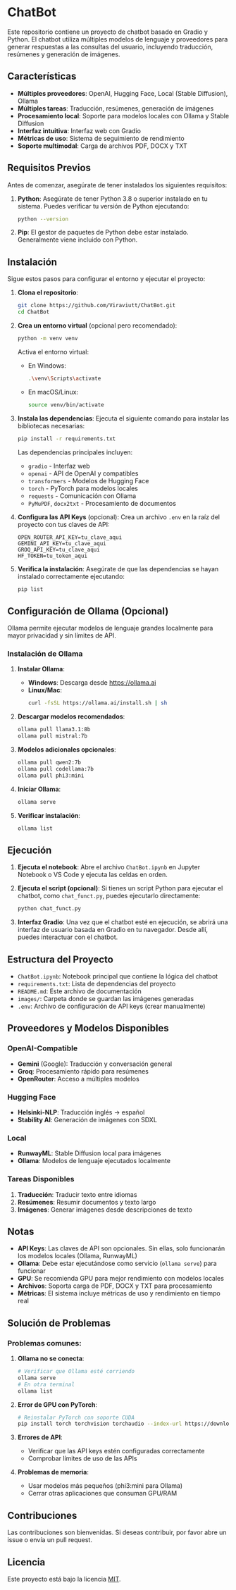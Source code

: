 # ChatBot

Este repositorio contiene un proyecto de chatbot basado en Gradio y Python. El chatbot utiliza múltiples modelos de lenguaje y proveedores para generar respuestas a las consultas del usuario, incluyendo traducción, resúmenes y generación de imágenes.

## Características

- **Múltiples proveedores**: OpenAI, Hugging Face, Local (Stable Diffusion), Ollama
- **Múltiples tareas**: Traducción, resúmenes, generación de imágenes
- **Procesamiento local**: Soporte para modelos locales con Ollama y Stable Diffusion
- **Interfaz intuitiva**: Interfaz web con Gradio
- **Métricas de uso**: Sistema de seguimiento de rendimiento
- **Soporte multimodal**: Carga de archivos PDF, DOCX y TXT

## Requisitos Previos

Antes de comenzar, asegúrate de tener instalados los siguientes requisitos:

1. **Python**: Asegúrate de tener Python 3.8 o superior instalado en tu sistema. Puedes verificar tu versión de Python ejecutando:
   ```bash
   python --version
   ```
2. **Pip**: El gestor de paquetes de Python debe estar instalado. Generalmente viene incluido con Python.

## Instalación

Sigue estos pasos para configurar el entorno y ejecutar el proyecto:

1. **Clona el repositorio**:
   ```bash
   git clone https://github.com/Viraviutt/ChatBot.git
   cd ChatBot
   ```

2. **Crea un entorno virtual** (opcional pero recomendado):
   ```bash
   python -m venv venv
   ```
   Activa el entorno virtual:
   - En Windows:
     ```bash
     .\venv\Scripts\activate
     ```
   - En macOS/Linux:
     ```bash
     source venv/bin/activate
     ```

3. **Instala las dependencias**:
   Ejecuta el siguiente comando para instalar las bibliotecas necesarias:
   ```bash
   pip install -r requirements.txt
   ```

   Las dependencias principales incluyen:
   - `gradio` - Interfaz web
   - `openai` - API de OpenAI y compatibles
   - `transformers` - Modelos de Hugging Face
   - `torch` - PyTorch para modelos locales
   - `requests` - Comunicación con Ollama
   - `PyMuPDF`, `docx2txt` - Procesamiento de documentos

4. **Configura las API Keys** (opcional):
   Crea un archivo `.env` en la raíz del proyecto con tus claves de API:
   ```
   OPEN_ROUTER_API_KEY=tu_clave_aqui
   GEMINI_API_KEY=tu_clave_aqui
   GROQ_API_KEY=tu_clave_aqui
   HF_TOKEN=tu_token_aqui
   ```

4. **Verifica la instalación**:
   Asegúrate de que las dependencias se hayan instalado correctamente ejecutando:
   ```bash
   pip list
   ```

## Configuración de Ollama (Opcional)

Ollama permite ejecutar modelos de lenguaje grandes localmente para mayor privacidad y sin límites de API.

### Instalación de Ollama

1. **Instalar Ollama**:
   - **Windows**: Descarga desde https://ollama.ai
   - **Linux/Mac**: 
     ```bash
     curl -fsSL https://ollama.ai/install.sh | sh
     ```

2. **Descargar modelos recomendados**:
   ```bash
   ollama pull llama3.1:8b   
   ollama pull mistral:7b    
   ```

3. **Modelos adicionales opcionales**:
   ```bash
   ollama pull qwen2:7b       
   ollama pull codellama:7b   
   ollama pull phi3:mini      
   ```

4. **Iniciar Ollama**:
   ```bash
   ollama serve
   ```

5. **Verificar instalación**:
   ```bash
   ollama list
   ```


## Ejecución

1. **Ejecuta el notebook**:
   Abre el archivo `ChatBot.ipynb` en Jupyter Notebook o VS Code y ejecuta las celdas en orden.

2. **Ejecuta el script (opcional)**:
   Si tienes un script Python para ejecutar el chatbot, como `chat_funct.py`, puedes ejecutarlo directamente:
   ```bash
   python chat_funct.py
   ```

3. **Interfaz Gradio**:
   Una vez que el chatbot esté en ejecución, se abrirá una interfaz de usuario basada en Gradio en tu navegador. Desde allí, puedes interactuar con el chatbot.

## Estructura del Proyecto

- `ChatBot.ipynb`: Notebook principal que contiene la lógica del chatbot
- `requirements.txt`: Lista de dependencias del proyecto
- `README.md`: Este archivo de documentación
- `images/`: Carpeta donde se guardan las imágenes generadas
- `.env`: Archivo de configuración de API keys (crear manualmente)

## Proveedores y Modelos Disponibles

### OpenAI-Compatible
- **Gemini** (Google): Traducción y conversación general
- **Groq**: Procesamiento rápido para resúmenes
- **OpenRouter**: Acceso a múltiples modelos

### Hugging Face
- **Helsinki-NLP**: Traducción inglés → español
- **Stability AI**: Generación de imágenes con SDXL

### Local
- **RunwayML**: Stable Diffusion local para imágenes
- **Ollama**: Modelos de lenguaje ejecutados localmente

### Tareas Disponibles
1. **Traducción**: Traducir texto entre idiomas
2. **Resúmenes**: Resumir documentos y texto largo
3. **Imágenes**: Generar imágenes desde descripciones de texto

## Notas

- **API Keys**: Las claves de API son opcionales. Sin ellas, solo funcionarán los modelos locales (Ollama, RunwayML)
- **Ollama**: Debe estar ejecutándose como servicio (`ollama serve`) para funcionar
- **GPU**: Se recomienda GPU para mejor rendimiento con modelos locales
- **Archivos**: Soporta carga de PDF, DOCX y TXT para procesamiento
- **Métricas**: El sistema incluye métricas de uso y rendimiento en tiempo real

## Solución de Problemas

### Problemas comunes:

1. **Ollama no se conecta**:
   ```bash
   # Verificar que Ollama esté corriendo
   ollama serve
   # En otra terminal
   ollama list
   ```

2. **Error de GPU con PyTorch**:
   ```bash
   # Reinstalar PyTorch con soporte CUDA
   pip install torch torchvision torchaudio --index-url https://download.pytorch.org/whl/cu121
   ```

3. **Errores de API**:
   - Verificar que las API keys estén configuradas correctamente
   - Comprobar límites de uso de las APIs

4. **Problemas de memoria**:
   - Usar modelos más pequeños (phi3:mini para Ollama)
   - Cerrar otras aplicaciones que consuman GPU/RAM

## Contribuciones

Las contribuciones son bienvenidas. Si deseas contribuir, por favor abre un issue o envía un pull request.

## Licencia

Este proyecto está bajo la licencia [MIT](LICENSE).